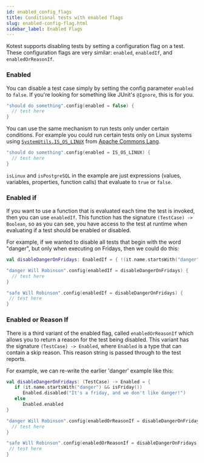 ```yaml
---
id: enabled_config_flags
title: Conditional tests with enabled flags
slug: enabled-config-flag.html
sidebar_label: Enabled Flags
---
```


Kotest supports disabling tests by setting a configuration flag on a test.
These configuration flags are very similar: `enabled`, `enabledIf`, and `enabledOrReasonIf`.

### Enabled

You can disable a test case simply by setting the config parameter `enabled` to `false`.
If you're looking for something like JUnit's `@Ignore`, this is for you.

```kotlin
"should do something".config(enabled = false) {
  // test here
}
```

You can use the same mechanism to run tests only under certain conditions.
For example you could run certain tests only on Linux systems using
[`SystemUtils.IS_OS_LINUX`](https://commons.apache.org/proper/commons-lang/javadocs/api-release/org/apache/commons/lang3/SystemUtils.html#IS_OS_LINUX) from [Apache Commons Lang](https://commons.apache.org/proper/commons-lang/).

```kotlin
"should do something".config(enabled = IS_OS_LINUX) {
  // test here
}
```

`isLinux` and `isPostgreSQL` in the example are just expressions (values, variables, properties, function calls) that evaluate to `true` or `false`.


### Enabled if

If you want to use a function that is evaluated each time the test is invoked, then you can use `enabledIf`.
This function has the signature `(TestCase) -> Boolean`, so as you can see, you have access to the test at runtime
when evaluating if a test should be enabled or disabled.

For example, if we wanted to disable all tests that begin with the word "danger", but only when executing on Fridays,
then we could do this:

```kotlin
val disableDangerOnFridays: EnabledIf = { !(it.name.startsWith("danger") && isFriday()) }

"danger Will Robinson".config(enabledIf = disableDangerOnFridays) {
  // test here
}

"safe Will Robinson".config(enabledIf = disableDangerOnFridays) {
 // test here
}
```

### Enabled or Reason If

There is a third variant of the enabled flag, called `enabledOrReasonIf` which allows you to return a reason for the test being disabled.
This variant has the signature `(TestCase) -> Enabled`, where
`Enabled` is a type that can contain a skip reason. This reason string is passed through to the test reports.

For example, we can re-write the earlier 'danger' example like this:

```kotlin
val disableDangerOnFridays: (TestCase) -> Enabled = {
   if (it.name.startsWith("danger") && isFriday())
      Enabled.disabled("It's a friday, and we don't like danger!")
   else
      Enabled.enabled
}

"danger Will Robinson".config(enabledOrReasonIf = disableDangerOnFridays) {
  // test here
}

"safe Will Robinson".config(enabledOrReasonIf = disableDangerOnFridays) {
 // test here
}
```
